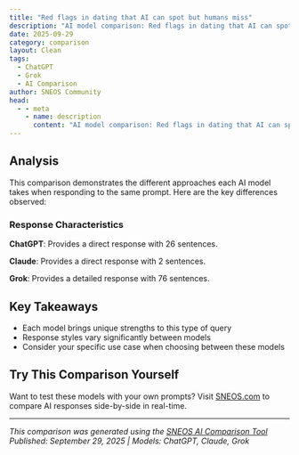```yaml
---
title: "Red flags in dating that AI can spot but humans miss"
description: "AI model comparison: Red flags in dating that AI can spot but humans miss..."
date: 2025-09-29
category: comparison
layout: Clean
tags:
  - ChatGPT
  - Grok
  - AI Comparison
author: SNEOS Community
head:
  - - meta
    - name: description
      content: "AI model comparison: Red flags in dating that AI can spot but humans miss..."
---
```


<ChatComparison
  title="Red flags in dating that AI can spot but humans miss"
  prompt="Red flags in dating that AI can spot but humans miss"
  :responses='{"ChatGPT": "Great question! AI can analyze patterns in communication and behavior that humans might overlook due to biases, emotions, or lack of data. Here are some red flags in dating that AI can often spot more easily than humans:\n\n1. **Inconsistent Communication Patterns** \n - AI can detect unusual fluctuations in messaging frequency or tone that may indicate dishonesty or unreliable behavior.\n\n2. **Emotional Manipulation Signals** \n - Subtle language cues such as excessive guilt-tripping, passive-aggressiveness, or gaslighting phrases can be flagged by AI text analysis.\n\n3. **Profile Anomalies** \n - AI can identify inconsistencies in profile information across multiple platforms (e.g., age, photos, job history) that humans may miss.\n\n4. **Overly Vague or Evasive Responses** \n - Repeated vague answers to direct questions or avoiding specifics can be highlighted by AI algorithms trained on conversational data.\n\n5. **Too Good to Be True Behavior** \n - Patterns like immediately expressing strong emotions (love-bombing) or rushing the relationship can be identified through natural language processing.\n\n6. **Fake or Stock Photos** \n - AI image analysis can detect if profile photos are likely to be fake, stock images, or heavily edited.\n\n7. **Mismatch Between Language and Context** \n - Using slang or cultural references that don\u2019t align with claimed background or location might be caught by AI.\n\n8. **Pattern of Short Relationships** \n - If data from linked social media indicates multiple short-lived relationships, AI can identify this pattern.\n\n9. **Deceptive Language and Tone Shifts** \n - Sudden changes in tone or word choice, which might indicate lying or concealment, can be detected by sentiment analysis.\n\n10. **Requests for Money or Personal Information** \n - AI can spot early warning signs of financial exploitation or identity theft attempts by recognizing certain phrases or asks.\n\nOverall, AI\u2019s strength lies in processing large amounts of data objectively and recognizing subtle, consistent patterns that signal risk. However, AI should be used as a tool alongside human judgment, not a replacement for trust and open communication in relationships.", "Grok": "AI, with its ability to analyze patterns, language, and data at scale, can often detect subtle red flags in dating that humans might overlook due to emotional involvement, bias, or lack of perspective. Here are some red flags in dating that AI can spot more easily than humans, along with explanations of how AI can identify them and why humans might miss them:\n\n### 1. **Inconsistent Communication Patterns**\n - **AI Detection:** AI can analyze text messages, emails, or dating app interactions to identify inconsistencies in tone, response times, or content. For example, it might notice sudden shifts from affectionate to distant behavior, frequent ghosting followed by intense re-engagement (a potential sign of \u0022love bombing\u0022 or manipulation), or repetitive excuses.\n - **Why Humans Miss It:** Humans often rationalize inconsistent behavior due to hopefulness or emotional attachment (\u0022Maybe they\u2019re just busy\u0022). AI, lacking emotional bias, can flag these patterns as potential signs of unreliability or manipulation.\n\n### 2. **Overuse of Flattery or Idealization Early On**\n - **AI Detection:** AI can be trained to detect excessive compliments, over-the-top promises, or declarations of love very early in conversations (often indicative of love bombing, a tactic used by narcissists or manipulators). By comparing text against known patterns of manipulative language, AI can quantify the frequency and intensity of such behavior.\n - **Why Humans Miss It:** Early flattery can feel exciting and validating, especially if someone is longing for connection. Humans may interpret it as genuine interest rather than a potential warning sign of control or unrealistic expectations.\n\n### 3. **Subtle Signs of Gaslighting or Manipulation in Language**\n - **AI Detection:** Natural Language Processing (NLP) models can identify phrases or patterns in communication that suggest gaslighting, such as repeated denial of a partner\u2019s feelings (\u0022You\u2019re overreacting\u0022), shifting blame, or contradictory statements. AI can track these over time and highlight a pattern.\n - **Why Humans Miss It:** Gaslighting is often subtle and builds gradually, making it hard for someone in the relationship to recognize. Humans might second-guess their own feelings or give the benefit of the doubt, while AI can remain objective and detect linguistic red flags.\n\n### 4. **Mismatch Between Online Persona and Behavior**\n - **AI Detection:** AI can cross-reference a person\u2019s dating profile, social media activity, and messaging behavior to identify discrepancies. For instance, someone claiming to be \u0022adventurous\u0022 but showing no evidence of such a lifestyle online, or inconsistencies in personal details, could signal dishonesty or catfishing.\n - **Why Humans Miss It:** People often take dating profiles at face value and may not have the time or tools to investigate discrepancies. Emotional investment can also cloud judgment, while AI can systematically compare data points without bias.\n\n### 5. **Patterns of Control or Possessiveness**\n - **AI Detection:** AI can analyze message frequency, tone, and content for signs of controlling behavior, such as excessive questioning about a person\u2019s whereabouts, demands for constant updates, or passive-aggressive remarks when boundaries are set. AI can also detect patterns in time stamps (e.g., late-night texts demanding attention).\n - **Why Humans Miss It:** Early in a relationship, possessive behavior might be mistaken for care or interest (\u0022They just want to know I\u2019m safe\u0022). Humans may also downplay it due to societal norms or past experiences, while AI focuses purely on the data.\n\n### 6. **Financial or Exploitative Motives**\n - **AI Detection:** AI can flag conversations or behaviors that suggest financial exploitation, such as frequent mentions of money troubles, requests for loans or gifts, or sob stories designed to elicit sympathy early on. By comparing these to known scam patterns, AI can issue warnings.\n - **Why Humans Miss It:** Humans might feel empathetic or obligated to help, especially if they\u2019re emotionally invested or fear being seen as uncaring. AI, unaffected by guilt or emotion, can spot the ulterior motive more readily.\n\n### 7. **Repetitive Behavioral Cycles Across Relationships**\n - **AI Detection:** If AI has access to broader data (e.g., social media or dating platform feedback), it can identify patterns of problematic behavior across multiple interactions or relationships, such as a history of short-lived connections, negative reviews, or complaints of similar issues (e.g., ghosting, cheating).\n - **Why Humans Miss It:** Individuals typically only see their own interactions with a person and lack access to a broader dataset. Humans also tend to believe in second chances or personal change, while AI can objectively assess historical patterns.\n\n### 8. **Cultural or Contextual Misunderstandings**\n - **AI Detection:** AI trained on diverse cultural and social norms can flag potential red flags rooted in miscommunication or mismatched expectations. For instance, it might identify when one person\u2019s humor or directness is perceived as rudeness by the other due to cultural differences.\n - **Why Humans Miss It:** Humans in cross-cultural dating scenarios may not fully understand the other person\u2019s background or intent, leading to misinterpretations that seem like red flags (or missing actual ones). AI can provide context by analyzing language and behavior against cultural datasets.\n\n### 9. **Emotional Volatility in Digital Footprints**\n - **AI Detection:** By analyzing social media posts or messaging tone over time, AI can detect signs of emotional instability, such as erratic mood swings, angry outbursts online, or passive-aggressive behavior that might not yet be evident in direct interactions.\n - **Why Humans Miss It:** Early in dating, people often present their best selves, hiding volatility. Humans may not dig into someone\u2019s online history or may dismiss concerning posts as \u0022just venting,\u0022 while AI can aggregate and analyze this behavior systematically.\n\n### 10. **Over-Reliance on Scripts or Generic Responses**\n - **AI Detection:** AI can identify when someone uses repetitive or overly generic language in messaging, which might indicate they\u2019re not genuinely engaged or are copying/pasting responses to multiple people (a sign of insincerity or juggling multiple connections).\n - **Why Humans Miss It:** Humans might not notice subtle repetition or may attribute it to a lack of creativity rather than disinterest. AI, with its ability to track linguistic patterns across thousands of messages, can spot these trends instantly.\n\n### How AI Achieves This:\nAI leverages machine learning, NLP, sentiment analysis, and data aggregation to detect these red flags. It can process vast amounts of communication data, compare it against known problematic behaviors, and provide objective insights without emotional interference. For instance:\n- **Sentiment Analysis:** Determines if tone shifts from positive to negative unpredictably.\n- **Pattern Recognition:** Identifies cycles of behavior (e.g., love bombing followed by withdrawal).\n- **Data Cross-Referencing:** Matches online claims with verifiable activity for authenticity.\n\n### Why Humans Struggle:\nHumans are inherently emotional and subjective, often influenced by personal desires, past traumas, or societal pressures. They may:\n- Overlook red flags due to infatuation or \u0022rose-colored glasses.\u0022\n- Lack the time or resources to analyze extensive data (e.g., social media history).\n- Be conditioned to forgive or rationalize toxic behavior based on cultural or personal beliefs.\n\n### Limitations of AI in Spotting Red Flags:\nWhile AI can be a powerful tool, it\u2019s not infallible. Some limitations include:\n- Lack of emotional context: AI may misinterpret sarcasm, cultural nuances, or personal history that a human might understand.\n- Privacy concerns: Analyzing personal data (messages, social media) raises ethical questions about consent and surveillance.\n- Dependence on data quality: AI needs accurate and comprehensive input to make reliable assessments; incomplete data can lead to false positives or negatives.\n- No substitute for intuition: Humans often pick up on non-verbal cues (body language, tone of voice) that AI can\u2019t access in text-based analysis.\n\n### Conclusion:\nAI can serve as a valuable tool to highlight potential red flags in dating by analyzing patterns and behaviors with a level of detachment and scale that humans can\u2019t match. However, it should complement, not replace, human judgment. Combining AI\u2019s data-driven insights with personal intuition and emotional awareness can create a more balanced approach to identifying issues in relationships. If AI is used in dating apps or personal tools, it\u2019s crucial to prioritize transparency, consent, and user education to ensure ethical application."}' 
  published-date="16:28"
/>

## Analysis

This comparison demonstrates the different approaches each AI model takes when responding to the same prompt. Here are the key differences observed:

### Response Characteristics

**ChatGPT**: Provides a direct response with 26 sentences. 

**Claude**: Provides a direct response with 2 sentences. 

**Grok**: Provides a detailed response with 76 sentences. 

## Key Takeaways

- Each model brings unique strengths to this type of query
- Response styles vary significantly between models
- Consider your specific use case when choosing between these models

## Try This Comparison Yourself

Want to test these models with your own prompts? Visit [SNEOS.com](https://sneos.com) to compare AI responses side-by-side in real-time.

---

*This comparison was generated using the [SNEOS AI Comparison Tool](https://sneos.com)*
*Published: September 29, 2025 | Models: ChatGPT, Claude, Grok*
